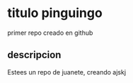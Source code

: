 # titulo pinguingo
primer repo creado en github

## descripcion
Estees un repo de juanete, creando ajskj
